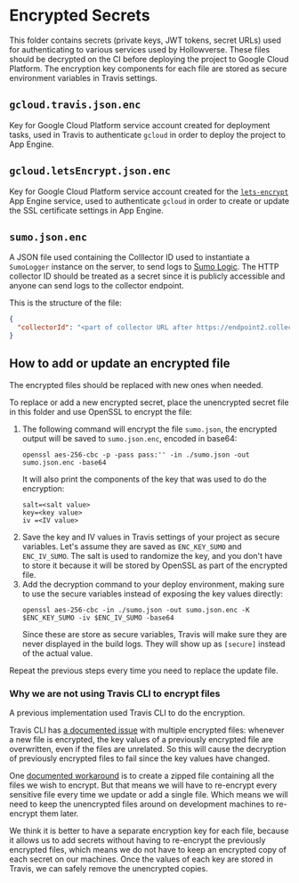 # Encrypted Secrets

This folder contains secrets (private keys, JWT tokens, secret URLs) used for authenticating to various services used by Hollowverse. These files should be decrypted on the CI before deploying the project to Google Cloud Platform. The encryption key components for each file are stored as secure environment variables in Travis settings.

## `gcloud.travis.json.enc`
Key for Google Cloud Platform service account created for deployment tasks, used in Travis to authenticate `gcloud` in order to deploy the project to App Engine.

## `gcloud.letsEncrypt.json.enc`

Key for Google Cloud Platform service account created for the [`lets-encrypt`](../letsEncrypt) App Engine service, used to authenticate `gcloud` in order to create or update the SSL certificate settings in App Engine.

## `sumo.json.enc`
A JSON file used containing the Colllector ID used to instantiate a `SumoLogger` instance on the server, to send logs to [Sumo Logic](https://www.sumologic.com/). The HTTP collector ID should be treated as a secret since it is publicly accessible and anyone can send logs to the collector endpoint.

This is the structure of the file:

```json
{
  "collectorId": "<part of collector URL after https://endpoint2.collection.us2.sumologic.com/receiver/v1/http/>"
}
```

## How to add or update an encrypted file
The encrypted files should be replaced with new ones when needed.

To replace or add a new encrypted secret, place the unencrypted secret file in this folder and use OpenSSL to encrypt the file:

1. The following command will encrypt the file `sumo.json`, the encrypted output will be saved to `sumo.json.enc`, encoded in base64:
    ```
    openssl aes-256-cbc -p -pass pass:'' -in ./sumo.json -out sumo.json.enc -base64
    ```
    It will also print the components of the key that was used to do the encryption:
    ```
    salt=<salt value>
    key=<key value>
    iv =<IV value>
    ```
2. Save the key and IV values in Travis settings of your project as secure variables. Let's assume they are saved as `ENC_KEY_SUMO` and `ENC_IV_SUMO`. The salt is used to randomize the key, and you don't have to store it because it will be stored by OpenSSL as part of the encrypted file.
3. Add the decryption command to your deploy environment, making sure to use the secure variables instead of exposing the key values directly:
    ```
    openssl aes-256-cbc -in ./sumo.json -out sumo.json.enc -K $ENC_KEY_SUMO -iv $ENC_IV_SUMO -base64
    ```
    Since these are store as secure variables, Travis will make sure they are never displayed in the build logs. They will show up as `[secure]` instead of the actual value.

Repeat the previous steps every time you need to replace the update file.

### Why we are not using Travis CLI to encrypt files
A previous implementation used Travis CLI to do the encryption.

Travis CLI has [a documented issue](https://github.com/travis-ci/travis.rb/issues/239) with multiple encrypted files: whenever a new file is encrypted, the key values of a previously encrypted file are overwritten, even if the files are unrelated. So this will cause the decryption of previously encrypted files to fail since the key values have changed.

One [documented workaround](http://docs.travis-ci.com/user/encrypting-files/#Encrypting-multiple-files) is to create a zipped file containing all the files we wish to encrypt. But that means we will have to re-encrypt every sensitive file every time we update or add a single file. Which means we will need to keep the unencrypted files around on development machines to re-encrypt them later.

We think it is better to have a separate encryption key for each file, because it allows us to add secrets without having to re-encrypt the previously encrypted files, which means we do not have to keep an encrypted copy of each secret on our machines. Once the values of each key are stored in Travis, we can safely remove the unencrypted copies.
